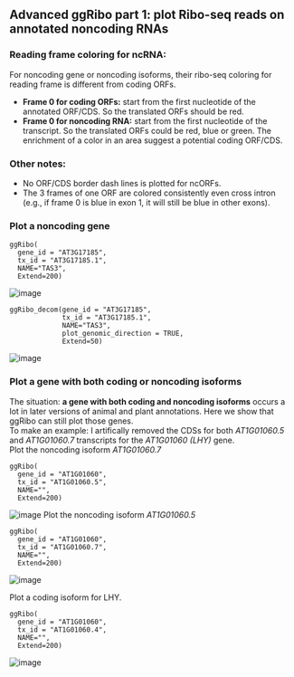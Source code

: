 ## Advanced ggRibo part 1: plot Ribo-seq reads on annotated noncoding RNAs

### Reading frame coloring for ncRNA:
For noncoding gene or noncoding isoforms, their ribo-seq coloring for reading frame is different from coding ORFs.  
* **Frame 0 for coding ORFs:** start from the first nucleotide of the annotated ORF/CDS. So the translated ORFs should be red.   
* **Frame 0 for noncoding RNA:** start from the first nucleotide of the transcript. So the translated ORFs could be red, blue or green. The enrichment of a color in an area suggest a potential coding ORF/CDS.  

### Other notes:
* No ORF/CDS border dash lines is plotted for ncORFs.  
* The 3 frames of one ORF are colored consistently even cross intron (e.g., if frame 0 is blue in exon 1, it will still be blue in other exons).    

### Plot a noncoding gene
```
ggRibo(
  gene_id = "AT3G17185",
  tx_id = "AT3G17185.1",
  NAME="TAS3",
  Extend=200)
```
![image](https://github.com/user-attachments/assets/d452f80e-7703-4295-85e4-b64860ca1e0c)

```
ggRibo_decom(gene_id = "AT3G17185",
             tx_id = "AT3G17185.1",
             NAME="TAS3",
             plot_genomic_direction = TRUE,
             Extend=50)
```
![image](https://github.com/user-attachments/assets/b5be24a2-4289-4d32-992f-704c9d5a5752)


### Plot a gene with both coding or noncoding isoforms
The situation: **a gene with both coding and noncoding isoforms** occurs a lot in later versions of animal and plant annotations. Here we show that ggRibo can still plot those genes.  
To make an example: I artifically removed the CDSs for both *AT1G01060.5* and *AT1G01060.7* transcripts for the *AT1G01060 (LHY)* gene.  
Plot the noncoding isoform *AT1G01060.7*  
```
ggRibo(
  gene_id = "AT1G01060",
  tx_id = "AT1G01060.5",
  NAME="",
  Extend=200)
```
![image](https://github.com/user-attachments/assets/d62096ae-79bf-421f-a15f-42dc6de4667f)
Plot the noncoding isoform *AT1G01060.5*  
```
ggRibo(
  gene_id = "AT1G01060",
  tx_id = "AT1G01060.7",
  NAME="",
  Extend=200)
```
![image](https://github.com/user-attachments/assets/fc99ea78-e5f9-4b64-9cd4-cd4f60b81ef4)  

Plot a coding isoform for LHY.
```
ggRibo(
  gene_id = "AT1G01060",
  tx_id = "AT1G01060.4",
  NAME="",
  Extend=200)
```
![image](https://github.com/user-attachments/assets/c3b7a1a4-0520-42b9-b130-1795735385c7)

